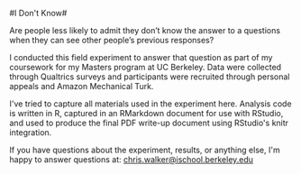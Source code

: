 #I Don't Know#

Are people less likely to admit they don’t know the answer to a questions when they can see other people’s previous responses?

I conducted this field experiment to answer that question as part of my coursework for my Masters program at UC Berkeley. Data were collected through Qualtrics surveys and participants were recruited through personal appeals and Amazon Mechanical Turk.

I've tried to capture all materials used in the experiment here. Analysis code is written in R, captured in an RMarkdown document for use with RStudio, and used to produce the final PDF write-up document using RStudio's knitr integration.

If you have questions about the experiment, results, or anything else, I'm happy to answer questions at: chris.walker@ischool.berkeley.edu

